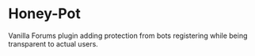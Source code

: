 Honey-Pot
=========

Vanilla Forums plugin adding protection from bots registering while being transparent to actual users.
